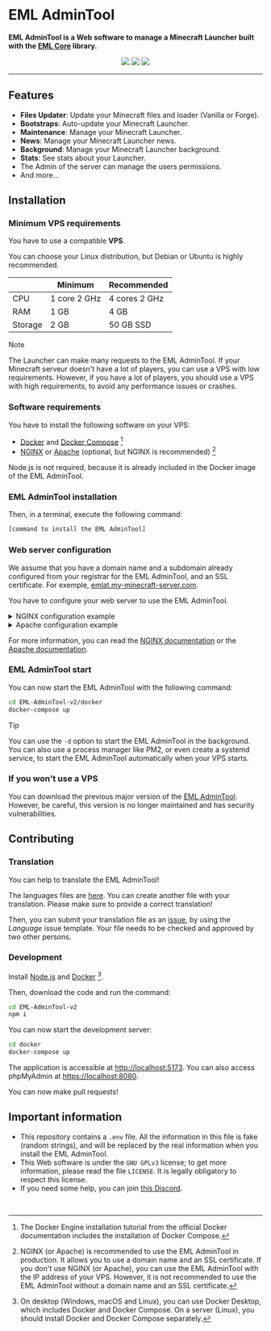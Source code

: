 # EML AdminTool

**EML AdminTool is a Web software to manage a Minecraft Launcher built with the [EML Core](https://github.com/Electron-Minecraft-Launcher/EML-Core-v2) library.**

[<p align="center"><img src="https://img.shields.io/badge/Discord-Electron_Minecraft_Launcher-5561e6?&style=for-the-badge">](https://discord.gg/YVB4k6HzAY)
[<img src="https://img.shields.io/badge/platforms-Docker-0077DA?style=for-the-badge&color=0077DA">](#platforms) 
[<img src="https://img.shields.io/badge/version-2.0.0--alpha.9-orangered?style=for-the-badge&color=orangered">](package.json)</p>

---


## Features

 * **Files Updater**: Update your Minecraft files and loader (Vanilla or Forge).
 * **Bootstraps**: Auto-update your Minecraft Launcher.
 * **Maintenance**: Manage your Minecraft Launcher.
 * **News**: Manage your Minecraft Launcher news.
 * **Background**: Manage your Minecraft Launcher background.
 * **Stats**: See stats about your Launcher.
 * The Admin of the server can manage the users permissions.
 * And more...


## Installation

### Minimum VPS requirements

You have to use a compatible **VPS**.

You can choose your Linux distribution, but Debian or Ubuntu is highly recommended.


|              | Minimum       | Recommended   |
|--------------|---------------|---------------|
| CPU          | 1 core 2 GHz  | 4 cores 2 GHz |
| RAM          | 1 GB          | 4 GB          |
| Storage      | 2 GB          | 50 GB SSD     |

> [!NOTE]
> The Launcher can make many requests to the EML AdminTool. If your Minecraft serveur doesn't have a lot of players, you can use a VPS with low requirements. However, if you have a lot of players, you should use a VPS with high requirements, to avoid any performance issues or crashes.

### Software requirements

You have to install the following software on your VPS:
- [Docker](https://docs.docker.com/engine/install) and [Docker Compose](https://docs.docker.com/compose/install) [^1]
- [NGINX](https://docs.nginx.com/nginx/admin-guide/installing-nginx/installing-nginx-open-source/) or [Apache](https://httpd.apache.org/docs/2.4/install.html) (optional, but NGINX is recommended) [^2]

Node.js is not required, because it is already included in the Docker image of the EML AdminTool.

### EML AdminTool installation

Then, in a terminal, execute the following command:
```bash
[command to install the EML AdminTool]
```

### Web server configuration

We assume that you have a domain name and a subdomain already configured from your registrar for the EML AdminTool, and an SSL certificate. For exemple, [emlat.my-minecraft-server.com](https://emlat.my-minecraft-server.com).

You have to configure your web server to use the EML AdminTool.

<details>
<summary>NGINX configuration example</summary>
NGINX configuration file (this is an example, you have to adapt it to your configuration):

```nginx
server {
  listen 443 ssl;
  listen [::]:443 ssl ipv6only=on;
    
  keepalive_timeout 70;

  ssl_certificate /path/to/your/certificate.crt;
  ssl_certificate_key /path/to/your/private_key.key;
  ssl_protocols TLSv1 TLSv1.1 TLSv1.2 TLSv1.3;
  ssl_ciphers HIGH:!aNULL:!MD5;

  location / {
    proxy_pass http://localhost:3000;
    proxy_http_version 1.1;
    proxy_set_header Upgrade $http_upgrade;
    proxy_set_header Connection 'upgrade';
    proxy_set_header Host $host;
    proxy_cache_bypass $http_upgrade;
  }
}
```

</details>

<details>
<summary>Apache configuration example</summary>
Apache configuration file (this is an example, you have to adapt it to your configuration):

```apache
<VirtualHost *:443>
  ServerName emlat.my-minecraft-server.com

  SSLEngine on
  SSLCertificateFile /path/to/your/certificate.crt
  SSLCertificateKeyFile /path/to/your/private_key.key

  ProxyPreserveHost On
  ProxyRequests On
  ProxyPass / http://localhost:3000
  ProxyPassReverse / http://localhost:3000
</VirtualHost>
```

</details>

For more information, you can read the [NGINX documentation](https://nginx.org/en/docs) or the [Apache documentation](https://httpd.apache.org/docs/2.4).

### EML AdminTool start

You can now start the EML AdminTool with the following command:
```bash
cd EML-AdminTool-v2/docker
docker-compose up
```

> [!TIP]
> You can use the `-d` option to start the EML AdminTool in the background. You can also use a process manager like PM2, or even create a systemd service, to start the EML AdminTool automatically when your VPS starts.

### If you won't use a VPS

You can download the previous major version of the [EML AdminTool](https://github.com/Electron-Minecraft-Launcher/EML-AdminTool). However, be careful, this version is no longer maintained and has security vulnerabilities.


## Contributing

### Translation

You can help to translate the EML AdminTool!

The languages files are [here](./client/src/assets/language/). You can create another file with your translation. Please make sure to provide a correct translation!

Then, you can submit your translation file as an [issue](https://github.com/Electron-Minecraft-Launcher/EML-AdminTool-v2/issues), by using the *Language* issue template. Your file needs to be checked and approved by two other persons.

### Development

Install [Node.js](https://nodejs.org/en/download/package-manager) and [Docker](https://www.docker.com/get-started) [^3].

Then, download the code and run the command:
```bash
cd EML-AdminTool-v2
npm i
```

You can now start the development server:
```bash
cd docker
docker-compose up
```

The application is accessible at [http://localhost:5173](http://localhost:5173). You can also access phpMyAdmin at [https://localhost:8080](http://localhost:8080).

You can now make pull requests!


## Important information

* This repository contains a `.env` file. All the information in this file is fake (random strings), and will be replaced by the real information when you install the EML AdminTool.
* This Web software is under the `GNU GPLv3` license; to get more information, please read the file `LICENSE`. It is legally obligatory to respect this license.
* If you need some help, you can join [this Discord](https://discord.gg/nfEHKtghPh).

<br>

[^1]: The Docker Engine installation tutorial from the official Docker documentation includes the installation of Docker Compose.

[^2]: NGINX (or Apache) is recommended to use the EML AdminTool in production. It allows you to use a domain name and an SSL certificate. If you don't use NGINX (or Apache), you can use the EML AdminTool with the IP address of your VPS. However, it is not recommended to use the EML AdminTool without a domain name and an SSL certificate.

[^3]: On desktop (Windows, macOS and Linux), you can use Docker Desktop, which includes Docker and Docker Compose. On a server (Linux), you should install Docker and Docker Compose separately.
